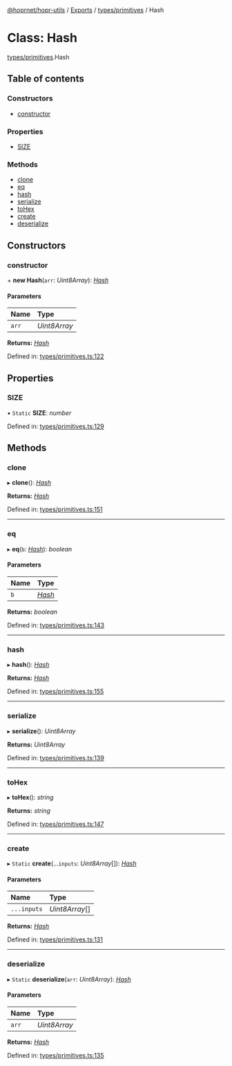 [@hoprnet/hopr-utils](../README.md) / [Exports](../modules.md) / [types/primitives](../modules/types_primitives.md) / Hash

# Class: Hash

[types/primitives](../modules/types_primitives.md).Hash

## Table of contents

### Constructors

- [constructor](types_primitives.hash.md#constructor)

### Properties

- [SIZE](types_primitives.hash.md#size)

### Methods

- [clone](types_primitives.hash.md#clone)
- [eq](types_primitives.hash.md#eq)
- [hash](types_primitives.hash.md#hash)
- [serialize](types_primitives.hash.md#serialize)
- [toHex](types_primitives.hash.md#tohex)
- [create](types_primitives.hash.md#create)
- [deserialize](types_primitives.hash.md#deserialize)

## Constructors

### constructor

\+ **new Hash**(`arr`: _Uint8Array_): [_Hash_](types_primitives.hash.md)

#### Parameters

| Name  | Type         |
| :---- | :----------- |
| `arr` | _Uint8Array_ |

**Returns:** [_Hash_](types_primitives.hash.md)

Defined in: [types/primitives.ts:122](https://github.com/hoprnet/hoprnet/blob/448a47a/packages/utils/src/types/primitives.ts#L122)

## Properties

### SIZE

▪ `Static` **SIZE**: _number_

Defined in: [types/primitives.ts:129](https://github.com/hoprnet/hoprnet/blob/448a47a/packages/utils/src/types/primitives.ts#L129)

## Methods

### clone

▸ **clone**(): [_Hash_](types_primitives.hash.md)

**Returns:** [_Hash_](types_primitives.hash.md)

Defined in: [types/primitives.ts:151](https://github.com/hoprnet/hoprnet/blob/448a47a/packages/utils/src/types/primitives.ts#L151)

---

### eq

▸ **eq**(`b`: [_Hash_](types_primitives.hash.md)): _boolean_

#### Parameters

| Name | Type                               |
| :--- | :--------------------------------- |
| `b`  | [_Hash_](types_primitives.hash.md) |

**Returns:** _boolean_

Defined in: [types/primitives.ts:143](https://github.com/hoprnet/hoprnet/blob/448a47a/packages/utils/src/types/primitives.ts#L143)

---

### hash

▸ **hash**(): [_Hash_](types_primitives.hash.md)

**Returns:** [_Hash_](types_primitives.hash.md)

Defined in: [types/primitives.ts:155](https://github.com/hoprnet/hoprnet/blob/448a47a/packages/utils/src/types/primitives.ts#L155)

---

### serialize

▸ **serialize**(): _Uint8Array_

**Returns:** _Uint8Array_

Defined in: [types/primitives.ts:139](https://github.com/hoprnet/hoprnet/blob/448a47a/packages/utils/src/types/primitives.ts#L139)

---

### toHex

▸ **toHex**(): _string_

**Returns:** _string_

Defined in: [types/primitives.ts:147](https://github.com/hoprnet/hoprnet/blob/448a47a/packages/utils/src/types/primitives.ts#L147)

---

### create

▸ `Static` **create**(...`inputs`: _Uint8Array_[]): [_Hash_](types_primitives.hash.md)

#### Parameters

| Name        | Type           |
| :---------- | :------------- |
| `...inputs` | _Uint8Array_[] |

**Returns:** [_Hash_](types_primitives.hash.md)

Defined in: [types/primitives.ts:131](https://github.com/hoprnet/hoprnet/blob/448a47a/packages/utils/src/types/primitives.ts#L131)

---

### deserialize

▸ `Static` **deserialize**(`arr`: _Uint8Array_): [_Hash_](types_primitives.hash.md)

#### Parameters

| Name  | Type         |
| :---- | :----------- |
| `arr` | _Uint8Array_ |

**Returns:** [_Hash_](types_primitives.hash.md)

Defined in: [types/primitives.ts:135](https://github.com/hoprnet/hoprnet/blob/448a47a/packages/utils/src/types/primitives.ts#L135)
